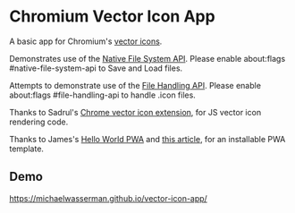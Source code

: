 # Chromium Vector Icon App
A basic app for Chromium's [vector icons](https://chromium.googlesource.com/chromium/src/+/master/components/vector_icons/README.md).

Demonstrates use of the [Native File System API](https://wicg.github.io/native-file-system).
Please enable about:flags #native-file-system-api to Save and Load files.

Attempts to demonstrate use of the [File Handling API](https://wicg.github.io/file-handling).
Please enable about:flags #file-handling-api to handle .icon files.

Thanks to Sadrul's [Chrome vector icon extension](https://github.com/sadrulhc/vector-icons), for JS vector icon rendering code.

Thanks to James's [Hello World PWA](https://github.com/jamesjohnson280/hello-pwa) and [this article](https://medium.com/james-johnson/a-simple-progressive-web-app-tutorial-f9708e5f2605), for an installable PWA template.

## Demo
https://michaelwasserman.github.io/vector-icon-app/
